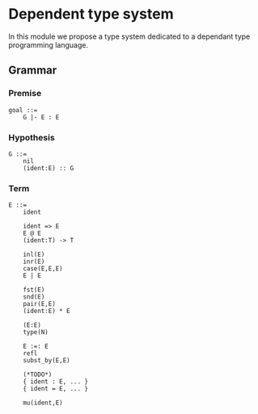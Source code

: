 # Dependent type system

In this module we propose a type system dedicated to a dependant type programming language.

## Grammar

### Premise

```
goal ::=
    G |- E : E
```    

### Hypothesis

```
G ::=
    nil
    (ident:E) :: G
```

### Term

```
E ::=
    ident

    ident => E
    E @ E
    (ident:T) -> T

    inl(E)
    inr(E)
    case(E,E,E)
    E | E

    fst(E)
    snd(E)
    pair(E,E)
    (ident:E) * E

    (E:E)
    type(N)

    E :=: E
    refl
    subst_by(E,E)

    (*TODO*)
    { ident : E, ... }
    { ident = E, ... }

    mu(ident,E)
```
